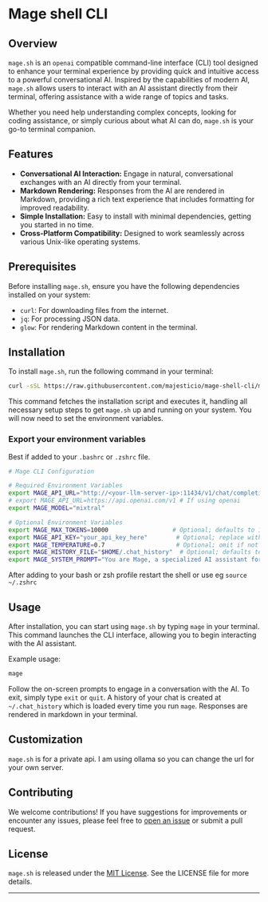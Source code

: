 
# Mage shell CLI

## Overview

`mage.sh` is an `openai` compatible command-line interface (CLI) tool designed to enhance your terminal experience by providing quick and intuitive access to a powerful conversational AI. Inspired by the capabilities of modern AI, `mage.sh` allows users to interact with an AI assistant directly from their terminal, offering assistance with a wide range of topics and tasks.

Whether you need help understanding complex concepts, looking for coding assistance, or simply curious about what AI can do, `mage.sh` is your go-to terminal companion.

## Features

- **Conversational AI Interaction:** Engage in natural, conversational exchanges with an AI directly from your terminal.
- **Markdown Rendering:** Responses from the AI are rendered in Markdown, providing a rich text experience that includes formatting for improved readability.
- **Simple Installation:** Easy to install with minimal dependencies, getting you started in no time.
- **Cross-Platform Compatibility:** Designed to work seamlessly across various Unix-like operating systems.

## Prerequisites

Before installing `mage.sh`, ensure you have the following dependencies installed on your system:

- `curl`: For downloading files from the internet.
- `jq`: For processing JSON data.
- `glow`: For rendering Markdown content in the terminal.

## Installation

To install `mage.sh`, run the following command in your terminal:

```sh
curl -sSL https://raw.githubusercontent.com/majesticio/mage-shell-cli/main/install.sh | sudo bash
```
This command fetches the installation script and executes it, handling all necessary setup steps to get `mage.sh` up and running on your system. You will now need to set the environment variables.

### Export your environment variables
Best if added to your `.bashrc` or `.zshrc` file.

```sh
# Mage CLI Configuration

# Required Environment Variables
export MAGE_API_URL="http://<your-llm-server-ip>:11434/v1/chat/completions"
# export MAGE_API_URL=https://api.openai.com/v1 # If using openai 
export MAGE_MODEL="mixtral"

# Optional Environment Variables
export MAGE_MAX_TOKENS=10000                  # Optional; defaults to 10000 if not set
export MAGE_API_KEY="your_api_key_here"        # Optional; replace with your actual API key for OpenAI
export MAGE_TEMPERATURE=0.7                    # Optional; omit if not needed
export MAGE_HISTORY_FILE="$HOME/.chat_history"  # Optional; defaults to ~/.chat_history if not set
export MAGE_SYSTEM_PROMPT="You are Mage, a specialized AI assistant for technical support."  # Optional
```

After adding to your bash or zsh profile restart the shell or use eg `source ~/.zshrc`

## Usage

After installation, you can start using `mage.sh` by typing `mage` in your terminal. This command launches the CLI interface, allowing you to begin interacting with the AI assistant.

Example usage:

```sh
mage
```

Follow the on-screen prompts to engage in a conversation with the AI. To exit, simply type `exit` or `quit`. A history of your chat is created at `~/.chat_history` which is loaded every time you run `mage`. Responses are rendered in markdown in your terminal.

## Customization

`mage.sh` is for a private api. I am using ollama so you can change the url for your own server.

## Contributing

We welcome contributions! If you have suggestions for improvements or encounter any issues, please feel free to [open an issue](https://github.com/majesticio/mage-shell-cli/issues) or submit a pull request.

## License

`mage.sh` is released under the [MIT License](https://opensource.org/licenses/MIT). See the LICENSE file for more details.

---
